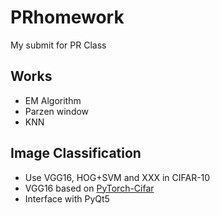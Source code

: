 # PRhomework
My submit for PR Class

## Works

* EM Algorithm
* Parzen window
* KNN

## Image Classification

* Use VGG16, HOG+SVM and XXX in CIFAR-10
* VGG16 based on [PyTorch-Cifar](https://github.com/kuangliu/pytorch-cifar)
* Interface with PyQt5